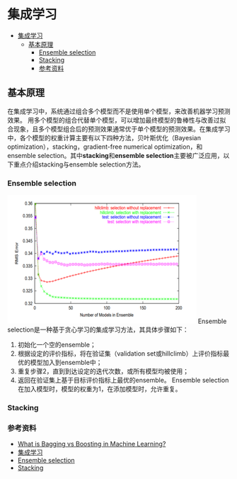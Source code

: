 # 集成学习


<!-- @import "[TOC]" {cmd="toc" depthFrom=1 depthTo=6 orderedList=false} -->

<!-- code_chunk_output -->

- [集成学习](#集成学习)
  - [基本原理](#基本原理)
    - [Ensemble selection](#ensemble-selection)
    - [Stacking](#stacking)
    - [参考资料](#参考资料)

<!-- /code_chunk_output -->


## 基本原理
在集成学习中，系统通过组合多个模型而不是使用单个模型，来改善机器学习预测效果。 用多个模型的组合代替单个模型，可以增加最终模型的鲁棒性与改善过拟合现象，且多个模型组合后的预测效果通常优于单个模型的预测效果。在集成学习中，各个模型的权重计算主要有以下四种方法，贝叶斯优化（Bayesian optimization），stacking，gradient-free numerical optimization，和ensemble selection。其中**stacking**和**ensemble selection**主要被广泛应用，以下重点介绍stacking与ensemble selection方法。

### Ensemble selection 
![Ensemble selection](../Images/EnsembleSelection.png)
Ensemble selection是一种基于贪心学习的集成学习方法，其具体步骤如下：
1. 初始化一个空的ensemble；
2. 根据设定的评价指标，将在验证集（validation set或hillclimb）上评价指标最优的模型加入到ensemble中；
3. 重复步骤2，直到到达设定的迭代次数，或所有模型均被使用；
4. 返回在验证集上基于目标评价指标上最优的ensemble。
Ensemble selection在加入模型时，模型的权重为1，在添加模型时，允许重复。

### Stacking






### 参考资料
- [What is Bagging vs Boosting in Machine Learning?](https://www.projectpro.io/article/bagging-vs-boosting-in-machine-learning/579#mcetoc_1fvcc9ijdb)
- [集成学习](https://zhuanlan.zhihu.com/p/105038453)
- [Ensemble selection](https://dl.acm.org/doi/abs/10.1145/1015330.1015432)
- [Stacking](https://www.researchgate.net/publication/222467943_Stacked_Generalization)